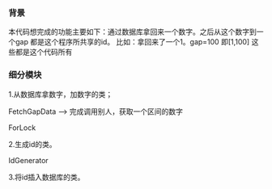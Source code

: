 ### 背景
本代码想完成的功能主要如下：通过数据库拿回来一个数字。之后从这个数字到一个gap
都是这个程序所共享的id。
比如：拿回来了一个1。gap=100 
即[1,100] 这些都是这个代码所有

### 细分模块
1.从数据库拿数字，加数字的类；

FetchGapData --> 完成调用别人，获取一个区间的数字

ForLock

2.生成id的类。

IdGenerator


3.将id插入数据库的类。
